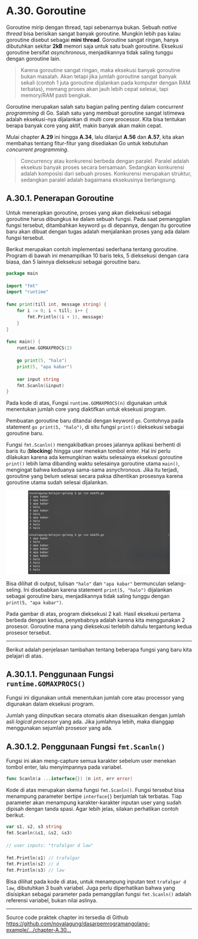 # A.30. Goroutine

Goroutine mirip dengan thread, tapi sebenarnya bukan. Sebuah *native thread* bisa berisikan sangat banyak goroutine. Mungkin lebih pas kalau goroutine disebut sebagai **mini thread**. Goroutine sangat ringan, hanya dibutuhkan sekitar **2kB** memori saja untuk satu buah goroutine. Eksekusi goroutine bersifat *asynchronous*, menjadikannya tidak saling tunggu dengan goroutine lain.

> Karena goroutine sangat ringan, maka eksekusi banyak goroutine bukan masalah. Akan tetapi jika jumlah goroutine sangat banyak sekali (contoh 1 juta goroutine dijalankan pada komputer dengan RAM terbatas), memang proses akan jauh lebih cepat selesai, tapi memory/RAM pasti bengkak.

Goroutine merupakan salah satu bagian paling penting dalam *concurrent programming* di Go. Salah satu yang membuat goroutine sangat istimewa adalah eksekusi-nya dijalankan di multi core processor. Kita bisa tentukan berapa banyak core yang aktif, makin banyak akan makin cepat.

Mulai chapter **A.29** ini hingga **A.34**, lalu dilanjut **A.56** dan **A.57**, kita akan membahas tentang fitur-fitur yang disediakan Go untuk kebutuhan *concurrent programming*.

> Concurrency atau konkurensi berbeda dengan paralel. Paralel adalah eksekusi banyak proses secara bersamaan. Sedangkan konkurensi adalah komposisi dari sebuah proses. Konkurensi merupakan struktur, sedangkan paralel adalah bagaimana eksekusinya berlangsung.

## A.30.1. Penerapan Goroutine

Untuk menerapkan goroutine, proses yang akan dieksekusi sebagai goroutine harus dibungkus ke dalam sebuah fungsi. Pada saat pemanggilan fungsi tersebut, ditambahkan keyword `go` di depannya, dengan itu goroutine baru akan dibuat dengan tugas adalah menjalankan proses yang ada dalam fungsi tersebut.

Berikut merupakan contoh implementasi sederhana tentang goroutine. Program di bawah ini menampilkan 10 baris teks, 5 dieksekusi dengan cara biasa, dan 5 lainnya dieksekusi sebagai goroutine baru.

```go
package main

import "fmt"
import "runtime"

func print(till int, message string) {
    for i := 0; i < till; i++ {
        fmt.Println((i + 1), message)
    }
}

func main() {
    runtime.GOMAXPROCS(2)

    go print(5, "halo")
    print(5, "apa kabar")

    var input string
    fmt.Scanln(&input)
}
```

Pada kode di atas, Fungsi `runtime.GOMAXPROCS(n)` digunakan untuk menentukan jumlah core yang diaktifkan untuk eksekusi program.

Pembuatan goroutine baru ditandai dengan keyword `go`. Contohnya pada statement `go print(5, "halo")`, di situ fungsi `print()` dieksekusi sebagai goroutine baru.

Fungsi `fmt.Scanln()` mengakibatkan proses jalannya aplikasi berhenti di baris itu (**blocking**) hingga user menekan tombol enter. Hal ini perlu dilakukan karena ada kemungkinan waktu selesainya eksekusi goroutine `print()` lebih lama dibanding waktu selesainya goroutine utama `main()`, mengingat bahwa keduanya sama-sama asnychronous. Jika itu terjadi, goroutine yang belum selesai secara paksa dihentikan prosesnya karena goroutine utama sudah selesai dijalankan.

![Implementasi goroutine](images/A_goroutine_1_goroutine.png)

Bisa dilihat di output, tulisan `"halo"` dan `"apa kabar"` bermunculan selang-seling. Ini disebabkan karena statement `print(5, "halo")` dijalankan sebagai goroutine baru, menjadikannya tidak saling tunggu dengan `print(5, "apa kabar")`.

Pada gambar di atas, program dieksekusi 2 kali. Hasil eksekusi pertama berbeda dengan kedua, penyebabnya adalah karena kita menggunakan 2 prosesor. Goroutine mana yang dieksekusi terlebih dahulu tergantung kedua prosesor tersebut.

---

Berikut adalah penjelasan tambahan tentang beberapa fungsi yang baru kita pelajari di atas.

## A.30.1.1. Penggunaan Fungsi `runtime.GOMAXPROCS()`

Fungsi ini digunakan untuk menentukan jumlah core atau processor yang digunakan dalam eksekusi program.

Jumlah yang diinputkan secara otomatis akan disesuaikan dengan jumlah asli *logical processor* yang ada. Jika jumlahnya lebih, maka dianggap menggunakan sejumlah prosesor yang ada.

## A.30.1.2. Penggunaan Fungsi `fmt.Scanln()`

Fungsi ini akan meng-capture semua karakter sebelum user menekan tombol enter, lalu menyimpannya pada variabel.

```go
func Scanln(a ...interface{}) (n int, err error)
```

Kode di atas merupakan skema fungsi `fmt.Scanln()`. Fungsi tersebut bisa menampung parameter bertipe `interface{}` berjumlah tak terbatas. Tiap parameter akan menampung karakter-karakter inputan user yang sudah dipisah dengan tanda spasi. Agar lebih jelas, silakan perhatikan contoh berikut.

```go
var s1, s2, s3 string
fmt.Scanln(&s1, &s2, &s3)

// user inputs: "trafalgar d law"

fmt.Println(s1) // trafalgar
fmt.Println(s2) // d
fmt.Println(s3) // law
```

Bisa dilihat pada kode di atas, untuk menampung inputan text `trafalgar d law`, dibutuhkan 3 buah variabel. Juga perlu diperhatikan bahwa yang disisipkan sebagai parameter pada pemanggilan fungsi `fmt.Scanln()` adalah referensi variabel, bukan nilai aslinya.

---

<div class="source-code-link">
    <div class="source-code-link-message">Source code praktek chapter ini tersedia di Github</div>
    <a href="https://github.com/novalagung/dasarpemrogramangolang-example/tree/master/chapter-A.30-goroutine">https://github.com/novalagung/dasarpemrogramangolang-example/.../chapter-A.30...</a>
</div>
